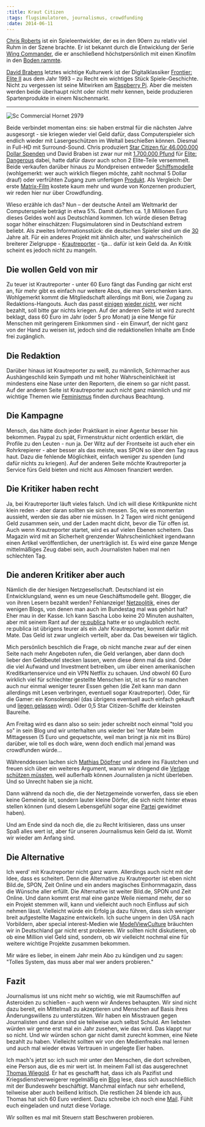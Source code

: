 ```yaml
---
:title: Kraut Citizen
:tags: flugsimulatoren, journalismus, crowdfunding
:date: 2014-06-11
---
```

[Chris Roberts](http://de.wikipedia.org/wiki/Chris_Roberts_%28Spieleentwickler%29) ist ein Spieleentwickler, der es in den 90ern zu relativ viel Ruhm in der Szene brachte. Er ist bekannt durch die Entwicklung der Serie [Wing Commander](http://de.wikipedia.org/wiki/Wing_Commander_%28Spieleserie%29), die er anschließend höchstpersönlich mit einen Kinofilm in den [Boden rammte](http://de.wikipedia.org/wiki/Wing_Commander_%28Film%29#Kritiken).

[David Brabens](http://de.wikipedia.org/wiki/David_Braben) letztes wichtige Kulturwerk ist der Digitalklassiker [Frontier: Elite II](http://de.wikipedia.org/wiki/Frontier_%28Computerspiel%29) aus dem Jahr 1993 – zu Recht ein wichtiges Stück Spiele-Geschichte. Nicht zu vergessen ist seine Mitwirken am [Raspberry Pi](http://de.wikipedia.org/wiki/Raspberry_Pi). Aber die meisten werden beide überhaupt nicht oder nicht mehr kennen, beide produzieren Spartenprodukte in einem Nischenmarkt.

---
![Sc Commercial Hornet 2979](/images/sc_commercial_hornet_2979.jpg)


Beide verbindet momentan eins: sie haben erstmal für die nächsten Jahre ausgesorgt - sie kriegen wieder viel Geld dafür, dass Computerspieler sich endlich wieder mit Lasergeschützen im Weltall beschießen können. Diesmal in Full-HD mit Surround-Sound. Chris produziert [Star Citizen für 46.000.000 Dollar Spenden](https://robertsspaceindustries.com/funding-goals) und David Braben ist zwar nur mit [1.700.000 Pfund](http://www.stokesentinel.co.uk/DAVID-ELKS-thesentinel/story-20992380-detail/story.html) für [Elite: Dangerous](http://elite.frontier.co.uk/) dabei, hatte dafür davor auch schon 2 Elite-Teile versemmelt. Beide verkaufen darüber hinaus zu Mondpreisen entweder [Schiffsmodelle](https://robertsspaceindustries.com/pledge) (wohlgemerkt: wer auch wirklich fliegen möchte, zahlt nochmal 5 Dollar drauf) oder verfrühten Zugang zum unfertigen [Produkt](https://store.zaonce.net/). Als Vergleich: Der erste [Matrix-Film](http://de.wikipedia.org/wiki/Matrix_%28Film%29) kostete kaum mehr und wurde von Konzernen produziert, wir reden hier nur über Crowdfunding.

Wieso erzähle ich das? Nun – der deutsche Anteil am Weltmarkt der Computerspiele beträgt in etwa 5%. Damit dürften ca. 1,8 Millionen Euro dieses Geldes wohl aus Deutschland kommen. Ich würde diesen Betrag sogar höher einschätzen: Flugsimulatoren sind in Deutschland extrem beliebt. Als zweites Informationsstück: die deutschen Spieler sind um die [30](http://www.eurogamer.de/articles/durchschnittsalter-der-spieler-ist-32) Jahre alt. Für ein anderes Projekt mit ähnlich alter, und wahrscheinlich breiterer Zielgruppe - [Krautreporter](https://krautreporter.de/das-magazin) - tja… dafür ist kein Geld da.
An Kritik scheint es jedoch nicht zu mangeln.

## Die wollen Geld von mir

Zu teuer ist Krautreporter - unter 60 Euro fängt das Funding gar nicht erst an, für mehr gibt es einfach nur weitere Abos, die man verschenken kann. Wohlgemerkt kommt die Mitgliedschaft allerdings mit Boni, wie Zugang zu Redaktions-Hangouts. Auch das passt [einigen](http://meedia.de/2014/05/16/wo-ist-der-witz-satire-seite-beim-spiegel-dringend-gesucht/) [wieder nicht](http://www.stefan-niggemeier.de/blog/wollen-wir-journalismus-nur-bezahlen-wenn-wir-ihn-hinter-gitter-bringen/), wer nicht bezahlt, soll bitte gar nichts kriegen. Auf der anderen Seite ist wird zurecht beklagt, dass 60 Euro im Jahr (oder 5 pro Monat) ja eine Menge für Menschen mit geringerem Einkommen sind - ein Einwurf, der nicht ganz von der Hand zu weisen ist, jedoch sind die redaktionellen Inhalte am Ende frei zugänglich.

## Die Redaktion

Darüber hinaus ist Krautreporter zu weiß, zu männlich, Schirrmacher aus Aushängeschild kein Sympath und mit hoher Wahrscheinlichkeit ist mindestens eine Nase unter den Reportern, die einem so gar nicht passt. Auf der anderen Seite ist Krautreporter auch nicht ganz männlich und mir wichtige Themen wie [Feminismus](http://blog.krautreporter.de/post/85298155888/) finden durchaus Beachtung.

## Die Kampagne

Mensch, das hätte doch jeder Praktikant in einer Agentur besser hin bekommen. Paypal zu spät, Firmenstruktur nicht ordentlich erklärt, die Profile zu den Leuten - nun ja. Der Witz auf der Frontseite ist auch eher ein Rohrkrepierer - aber besser als das meiste, was SPON so über den Tag raus haut. Dazu die fehlende Möglichkeit, einfach weniger zu spenden (und dafür nichts zu kriegen). Auf der anderen Seite möchte Krautreporter ja Service fürs Geld bieten und nicht aus Almosen finanziert werden.

## Die Kritiker haben recht

Ja, bei Krautreporter läuft vieles falsch. Und ich will diese Kritikpunkte nicht klein reden - aber daran sollten sie sich messen. So, wie es momentan aussieht, werden sie das aber nie müssen. In 2 Tagen wird nicht genügend Geld zusammen sein, und der Laden macht dicht, bevor die Tür offen ist. Auch wenn Krautreporter startet, wird es auf vielen Ebenen scheitern. Das Magazin wird mit an Sicherheit grenzender Wahrscheinlichkeit irgendwann einen Artikel veröffentlichen, der unerträglich ist. Es wird eine ganze Menge mittelmäßiges Zeug dabei sein, auch Journalisten haben mal nen schlechten Tag.

## Die anderen Kritiker aber auch

Nämlich die der hiesigen Netzgesellschaft. Deutschland ist ein Entwicklungsland, wenn es um neue Geschäftsmodelle geht. Blogger, die von ihren Lesern bezahlt werden? Fehlanzeige! [Netzpolitik](https://netzpolitik.org/), eines der wenigen Blogs, von denen man auch im Bundestag mal was gehört hat? Eher mau in der Kasse. Ich kann Sascha Lobo keine 20 Minuten aushalten, aber mit seinem Rant auf der [re:publica](https://www.youtube.com/watch?v=3hbEWOTI5MI&feature=kp) hatte er so unglaublich recht. re:publica ist übrigens teurer als ein Jahr Krautreporter, kommt dafür mit Mate. Das Geld ist zwar ungleich verteilt, aber da. Das beweisen wir täglich.

Mich persönlich beschlich die Frage, ob nicht manche zwar auf der einen Seite nach mehr Angeboten rufen, die Geld verlangen, aber dann doch lieber den Geldbeutel stecken lassen, wenn diese denn mal da sind. Oder die viel Aufwand und Investment betreiben, um über einen amerikanischen Kreditkartenservice und ein VPN Netflix zu schauen. Und obwohl 60 Euro wirklich viel für schlechter gestellte Menschen ist, ist es für so manchen auch nur einmal weniger teurer Essen gehen (die Zeit kann man dann allerdings mit Lesen verbringen, eventuell sogar Krautreporter). Oder, für die Gamer: ein Konsolenspiel (das übrigens eventuell auch einfach gekauft und [liegen gelassen](http://www.ign.com/articles/2014/03/17/gdc-most-players-donat-finish-games) wird). Oder 0,5 Star Citizen-Schiffe der kleinsten Baureihe.

Am Freitag wird es dann also so sein: jeder schreibt noch einmal "told you so" in sein Blog und wir unterhalten uns wieder bei 'ner Mate beim Mittagessen (5 Euro und gequetschte, weil man bringt ja nix mit ins Büro) darüber, wie toll es doch wäre, wenn doch endlich mal jemand was crowdfunden würde...

Währenddessen lachen sich [Mathias Döpfner](http://de.wikipedia.org/wiki/Mathias_D%C3%B6pfner) und andere ins Fäustchen und freuen sich über ein weiteres Argument, warum wir dringend die [Verlage schützen müssten](http://de.wikipedia.org/wiki/Leistungsschutzrecht), weil außerhalb können Journalisten ja nicht überleben. Und so Unrecht haben sie ja nicht.

Dann während da noch die, die der Netzgemeinde vorwerfen, dass sie eben keine Gemeinde ist, sondern lauter kleine Dörfer, die sich nicht hinter etwas stellen können (und diesem Lebensgefühl sogar eine [Partei](http://piratenpartei.de/) gewidmet haben).

Und am Ende sind da noch die, die zu Recht kritisieren, dass uns unser Spaß alles wert ist, aber für unseren Journalismus kein Geld da ist. Womit wir wieder am Anfang sind.

## Die Alternative

Ich werd' mit Krautreporter nicht ganz warm. Allerdings auch nicht mit der Idee, dass es scheitert. Denn die Alternative zu Krautreporter ist eben nicht Bild.de, SPON, Zeit Online und ein anders magisches Einhornmagazin, dass die Wünsche aller erfüllt. Die Alternative ist weiter Bild.de, SPON und Zeit Online. Und dann kommt erst mal eine ganze Weile niemand mehr, der so ein Projekt stemmen will, kann und vielleicht auch noch Einfluss auf sich nehmen lässt. Vielleicht würde ein Erfolg ja dazu führen, dass sich weniger breit aufgestellte Magazine entwickeln. Ich suche ungern in den USA nach Vorbildern, aber special interest-Medien wie [ModelViewCulture](http://modelviewculture.com/) bräuchten wir in Deutschland gar nicht erst probieren. Wir sollten nicht diskutieren, ob ob eine Million viel Geld sind, sondern, ob wir vielleicht nochmal eine für weitere wichtige Projekte zusammen bekommen.

Mir wäre es lieber, in einem Jahr mein Abo zu kündigen und zu sagen: "Tolles System, das muss aber mal wer anders probieren."

## Fazit

Journalismus ist uns nicht mehr so wichtig, wie mit Raumschiffen auf Asteroiden zu schießen – auch wenn wir Anderes behaupten. Wir sind nicht dazu bereit, ein Mittelmaß zu akzeptieren und Menschen auf Basis ihres Änderungswillens zu unterstützen. Wir haben ein Misstrauen gegen Journalisten und daran sind sie teilweise auch selbst Schuld. Am liebsten würden wir gerne erst mal ein Jahr zusehen, wie das wird. Das klappt nur so nicht. Und wir würden schon gar nicht damit zurecht kommen, eine Niete bezahlt zu haben. Vielleicht sollten wir von den Medienfreaks mal lernen und auch mal wieder etwas Vertrauen in ungelegte Eier haben.

Ich mach's jetzt so: ich such mir unter den Menschen, die dort schreiben, eine Person aus, die es mir wert ist. In meinem Fall ist das ausgerechnet [Thomas Wiegold](http://blog.krautreporter.de/post/85297500013/). Er hat es geschafft hat, dass ich als Pazifist und Kriegsdienstverweigerer regelmäßig ein [Blog](http://augengeradeaus.net/) lese, dass sich ausschließlich mit der Bundeswehr beschäftigt. Manchmal einfach nur sehr erhellend, teilweise aber auch beißend kritisch. Die restlichen 24 blende ich aus, Thomas hat sich 60 Euro verdient. Dazu schreibe ich noch eine [Mail](mailto:kontakt@krautreporter.de?subject=Anmerkungen%20zum%20Mitgliedschaft&body=Hallo%20Krautreporter%2C%0A%0Aich%20habe%20mir%20gerade%20eine%20Mitgliedschaft%20f%C3%BCr%20den%20Krautreporter%20gekauft.%20Ich%20glaube%20an%20euer%20Projekt%2C%20leider%20f%C3%BChle%20mich%20leider%20nicht%20voll%20angesprochen.%20Wichtig%20sind%20mir%20folgende%20Themen%3A%0A%0A%2A%20%3CThema1%3E%0A%2A%20%3CThema2%3E%0A%0AWenn%20ihr%20mir%20klar%20machen%20k%C3%B6nnt%2C%20wie%20ihr%20diese%20Themen%20anzugehen%20w%C3%BCnscht%2C%20verschenke%20ich%20noch%20eine%20weitere%20Mitgliedschaft.%0A%0AGru%C3%9F%2C%0A%3CName%3E). Fühlt euch eingeladen und nutzt diese Vorlage.

Wir sollten es mal mit Steuern statt Beschweren probieren.
